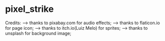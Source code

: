 # pixel_strike

Credits:
--> thanks to pixabay.com for audio effects;
--> thanks to flaticon.io for page icon;
--> thanks to itch.io(Luiz Melo) for sprites;
--> thanks to unsplash for background image;
